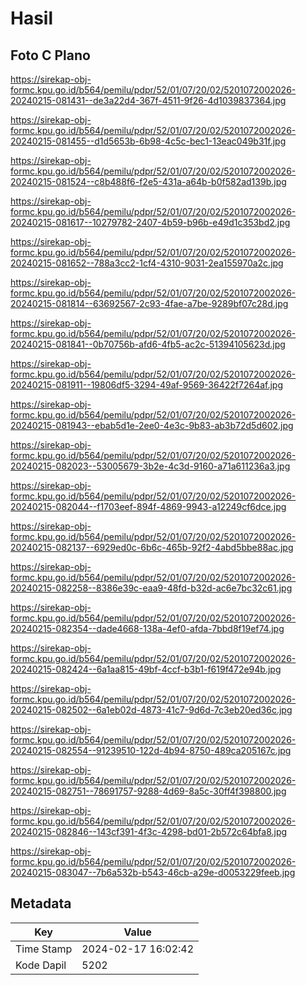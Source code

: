 # Hasil

## Foto C Plano

https://sirekap-obj-formc.kpu.go.id/b564/pemilu/pdpr/52/01/07/20/02/5201072002026-20240215-081431--de3a22d4-367f-4511-9f26-4d1039837364.jpg

https://sirekap-obj-formc.kpu.go.id/b564/pemilu/pdpr/52/01/07/20/02/5201072002026-20240215-081455--d1d5653b-6b98-4c5c-bec1-13eac049b31f.jpg

https://sirekap-obj-formc.kpu.go.id/b564/pemilu/pdpr/52/01/07/20/02/5201072002026-20240215-081524--c8b488f6-f2e5-431a-a64b-b0f582ad139b.jpg

https://sirekap-obj-formc.kpu.go.id/b564/pemilu/pdpr/52/01/07/20/02/5201072002026-20240215-081617--10279782-2407-4b59-b96b-e49d1c353bd2.jpg

https://sirekap-obj-formc.kpu.go.id/b564/pemilu/pdpr/52/01/07/20/02/5201072002026-20240215-081652--788a3cc2-1cf4-4310-9031-2ea155970a2c.jpg

https://sirekap-obj-formc.kpu.go.id/b564/pemilu/pdpr/52/01/07/20/02/5201072002026-20240215-081814--63692567-2c93-4fae-a7be-9289bf07c28d.jpg

https://sirekap-obj-formc.kpu.go.id/b564/pemilu/pdpr/52/01/07/20/02/5201072002026-20240215-081841--0b70756b-afd6-4fb5-ac2c-51394105623d.jpg

https://sirekap-obj-formc.kpu.go.id/b564/pemilu/pdpr/52/01/07/20/02/5201072002026-20240215-081911--19806df5-3294-49af-9569-36422f7264af.jpg

https://sirekap-obj-formc.kpu.go.id/b564/pemilu/pdpr/52/01/07/20/02/5201072002026-20240215-081943--ebab5d1e-2ee0-4e3c-9b83-ab3b72d5d602.jpg

https://sirekap-obj-formc.kpu.go.id/b564/pemilu/pdpr/52/01/07/20/02/5201072002026-20240215-082023--53005679-3b2e-4c3d-9160-a71a611236a3.jpg

https://sirekap-obj-formc.kpu.go.id/b564/pemilu/pdpr/52/01/07/20/02/5201072002026-20240215-082044--f1703eef-894f-4869-9943-a12249cf6dce.jpg

https://sirekap-obj-formc.kpu.go.id/b564/pemilu/pdpr/52/01/07/20/02/5201072002026-20240215-082137--6929ed0c-6b6c-465b-92f2-4abd5bbe88ac.jpg

https://sirekap-obj-formc.kpu.go.id/b564/pemilu/pdpr/52/01/07/20/02/5201072002026-20240215-082258--8386e39c-eaa9-48fd-b32d-ac6e7bc32c61.jpg

https://sirekap-obj-formc.kpu.go.id/b564/pemilu/pdpr/52/01/07/20/02/5201072002026-20240215-082354--dade4668-138a-4ef0-afda-7bbd8f19ef74.jpg

https://sirekap-obj-formc.kpu.go.id/b564/pemilu/pdpr/52/01/07/20/02/5201072002026-20240215-082424--6a1aa815-49bf-4ccf-b3b1-f619f472e94b.jpg

https://sirekap-obj-formc.kpu.go.id/b564/pemilu/pdpr/52/01/07/20/02/5201072002026-20240215-082502--6a1eb02d-4873-41c7-9d6d-7c3eb20ed36c.jpg

https://sirekap-obj-formc.kpu.go.id/b564/pemilu/pdpr/52/01/07/20/02/5201072002026-20240215-082554--91239510-122d-4b94-8750-489ca205167c.jpg

https://sirekap-obj-formc.kpu.go.id/b564/pemilu/pdpr/52/01/07/20/02/5201072002026-20240215-082751--78691757-9288-4d69-8a5c-30ff4f398800.jpg

https://sirekap-obj-formc.kpu.go.id/b564/pemilu/pdpr/52/01/07/20/02/5201072002026-20240215-082846--143cf391-4f3c-4298-bd01-2b572c64bfa8.jpg

https://sirekap-obj-formc.kpu.go.id/b564/pemilu/pdpr/52/01/07/20/02/5201072002026-20240215-083047--7b6a532b-b543-46cb-a29e-d0053229feeb.jpg


## Metadata

| Key        | Value               |
| ---------- | ------------------- |
| Time Stamp | 2024-02-17 16:02:42 |
| Kode Dapil | 5202                |



